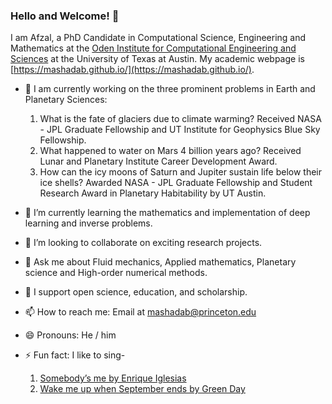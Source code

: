 ### Hello and Welcome! 👋

 I am Afzal, a PhD Candidate in Computational Science, Engineering and Mathematics at the [Oden Institute for Computational Engineering and Sciences](https://www.oden.utexas.edu/) at the University of Texas at Austin. My academic webpage is [https://mashadab.github.io/](https://mashadab.github.io/).

- 🔭 I am currently working on the three prominent problems in Earth and Planetary Sciences:
  1. What is the fate of glaciers due to climate warming? Received NASA - JPL Graduate Fellowship and UT Institute for Geophysics Blue Sky Fellowship.
  2. What happened to water on Mars 4 billion years ago? Received Lunar and Planetary Institute Career Development Award.
  3. How can the icy moons of Saturn and Jupiter sustain life below their ice shells? Awarded NASA - JPL Graduate Fellowship and Student Research Award in Planetary Habitability by UT Austin.

- 🌱 I’m currently learning the mathematics and implementation of deep learning and inverse problems.
- 👯 I’m looking to collaborate on exciting research projects.
- 💬 Ask me about Fluid mechanics, Applied mathematics, Planetary science and High-order numerical methods.
- 💬 I support open science, education, and scholarship. 
- 📫 How to reach me: Email at [mashadab@princeton.edu](mailto:mashadab@princeton.edu)
- 😄 Pronouns: He / him
- ⚡ Fun fact: I like to sing-
  1. [Somebody’s me by Enrique Iglesias](https://www.youtube.com/watch?v=srQ95NoJWFk) 
  2. [Wake me up when September ends by Green Day](https://www.youtube.com/watch?v=Jyml5vm0Wrw)
